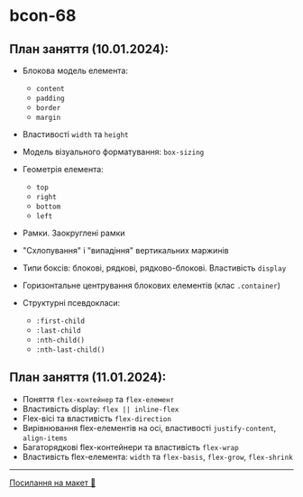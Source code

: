 # bcon-68

## План заняття (10.01.2024):

- Блокова модель елемента:
  - `content`
  - `padding`
  - `border`
  - `margin`
- Властивості `width` та `height`
- Модель візуального форматування: `box-sizing`
- Геометрія елемента:
  - `top`
  - `right`
  - `bottom`
  - `left`
- Рамки. Заокруглені рамки
- "Схлопування" і "випадіння" вертикальних маржинів
- Типи боксів: блокові, рядкові, рядково-блокові. Властивість `display`
- Горизонтальне центрування блокових елементів (клас `.container`)
- Структурні псевдокласи:

  - `:first-сhild`
  - `:last-сhild`
  - `:nth-child()`
  - `:nth-last-child()`

## План заняття (11.01.2024):

- Поняття `flex-контейнер` та `flex-елемент`
- Властивість display: `flex || inline-flex`
- Flex-вісі та властивість `flex-direction`
- Вирівнювання flex-елементів на осі, властивості `justify-content`,
  `align-items`
- Багаторядкові flex-контейнери та властивість `flex-wrap`
- Властивість flex-елемента: `width` та `flex-basis`, `flex-grow`, `flex-shrink`

---

[Посилання на макет 🎨](https://www.figma.com/file/SHNrA7r9RBXLqDUVYZjL1g/Simply-Chocolate?type=design&node-id=606%3A34&mode=design&t=nRzD3pyVqUjvLrgn-1)
